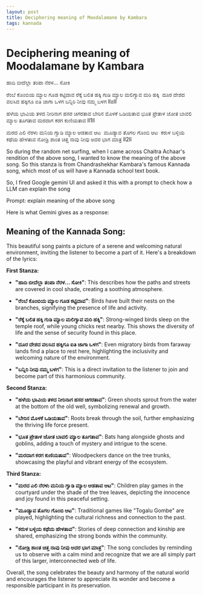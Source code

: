 ```yaml
---
layout: post
title: Deciphering meaning of Moodalamane by Kambara
tags: kannada
---
```


# Deciphering meaning of Moodalamane by Kambara

ಹಾದಿ ಬೀದೆಲ್ಲಾ ತಂಪಾ ನೆರಳ… ಸೋಕಿ

ರೆಂಬೆ ಕೊಂಬಿಯ ಮ್ಯಾಲ ಗೂಡ ಕಟ್ಟಿದಾವ
ರೆಕ್ಕೆ ಬಲಿತ ಹಕ್ಕಿ ಗುಡಿ ಮ್ಯಾಲ ಮಲಿಗ್ಯಾವ ಮರಿ ಹಕ್ಕಿ 
ದೂರ ದೇಶದ ವಲಸಿದ ಹಕ್ಕಿಗೂ ಐತಿ ಜಾಗಾ ಒಳಗ
ಬನ್ನಿರಿ ನೀವು ನಮ್ಮ ಬಳಗ llಪll


ಹಳೆಯ ಭಾವಿಯ ತಳದ ನೀರಿನಾಗ
ಹಸರ ಚಿಗರತಾವ
ಬೇರಿನ ಮೊಳಕೆ ಒಡಿಯತಾವ
ಭೂತ ಪ್ರೇತಾಳ ಜೋತ ಬಾವಲಿ
ಮ್ಯಾಲ ತೂಗತಾವ
ಮರದಾಗ ಕರಗ ಕುಣಿಯತಾವ ll1ll 

  
ಮರದ ಎಲಿ ನೆರಳು ಮನಿಯ ಗ್ವಾಡಿ ಮ್ಯಾಲ
ಆಡತಾವ ಆಟ 
ಮೂಡ್ಯಾವ ತೊಗಲ ಗೊಂಬಿ ಆಟ 
ಕರುಳ ಬಳ್ಳಿಯ ಕಥೆಯ ಹೇಳತಾವ
ನೋಡ್ರಿ ಶಾಂತ ಚಿತ್ತ
ನಾವು ನೀವು ಅದರ ಭಾಗ ಮಾತ್ರ ll2ll

  
So during the random net surfing, when I came across Chaitra Achaar's rendition of the above song, I wanted to know the meaning of the above song. So this stanza is from Chandrashekhar Kambara's famous Kannada song, which most of us will have a Kannada school text book.

So, I fired Google gemini UI and asked it this with a prompt to check how a LLM can explain the song

Prompt: explain meaning of the above song 

Here is what Gemini gives as a response:

## Meaning of the Kannada Song:

This beautiful song paints a picture of a serene and welcoming natural environment, inviting the listener to become a part of it. Here's a breakdown of the lyrics:

**First Stanza:**

* **"ಹಾದಿ ಬೀದೆಲ್ಲಾ ತಂಪಾ ನೆರಳ… ಸೋಕಿ"**: This describes how the paths and streets are covered in cool shade, creating a soothing atmosphere.

* **"ರೆಂಬೆ ಕೊಂಬಿಯ ಮ್ಯಾಲ ಗೂಡ ಕಟ್ಟಿದಾವ"**: Birds have built their nests on the branches, signifying the presence of life and activity.

* **"ರೆಕ್ಕೆ ಬಲಿತ ಹಕ್ಕಿ ಗುಡಿ ಮ್ಯಾಲ ಮಲಿಗ್ಯಾವ ಮರಿ ಹಕ್ಕಿ"**: Strong-winged birds sleep on the temple roof, while young chicks rest nearby. This shows the diversity of life and the sense of security found in this place.

* **"ದೂರ ದೇಶದ ವಲಸಿದ ಹಕ್ಕಿಗೂ ಐತಿ ಜಾಗಾ ಒಳಗ"**: Even migratory birds from faraway lands find a place to rest here, highlighting the inclusivity and welcoming nature of the environment.

* **"ಬನ್ನಿರಿ ನೀವು ನಮ್ಮ ಬಳಗ"**: This is a direct invitation to the listener to join and become part of this harmonious community.

  

**Second Stanza:**

* **"ಹಳೆಯ ಭಾವಿಯ ತಳದ ನೀರಿನಾಗ ಹಸರ ಚಿಗರತಾವ"**: Green shoots sprout from the water at the bottom of the old well, symbolizing renewal and growth.

* **"ಬೇರಿನ ಮೊಳಕೆ ಒಡಿಯತಾವ"**: Roots break through the soil, further emphasizing the thriving life force present.

* **"ಭೂತ ಪ್ರೇತಾಳ ಜೋತ ಬಾವಲಿ ಮ್ಯಾಲ ತೂಗತಾವ"**: Bats hang alongside ghosts and goblins, adding a touch of mystery and intrigue to the scene.

* **"ಮರದಾಗ ಕರಗ ಕುಣಿಯತಾವ"**: Woodpeckers dance on the tree trunks, showcasing the playful and vibrant energy of the ecosystem.

  

**Third Stanza:**

  

* **"ಮರದ ಎಲಿ ನೆರಳು ಮನಿಯ ಗ್ವಾಡಿ ಮ್ಯಾಲ ಆಡತಾವ ಆಟ"**: Children play games in the courtyard under the shade of the tree leaves, depicting the innocence and joy found in this peaceful setting.

* **"ಮೂಡ್ಯಾವ ತೊಗಲ ಗೊಂಬಿ ಆಟ"**: Traditional games like "Togalu Gombe" are played, highlighting the cultural richness and connection to the past.

* **"ಕರುಳ ಬಳ್ಳಿಯ ಕಥೆಯ ಹೇಳತಾವ"**: Stories of deep connection and kinship are shared, emphasizing the strong bonds within the community.

* **"ನೋಡ್ರಿ ಶಾಂತ ಚಿತ್ತ ನಾವು ನೀವು ಅದರ ಭಾಗ ಮಾತ್ರ"**: The song concludes by reminding us to observe with a calm mind and recognize that we are all simply part of this larger, interconnected web of life.


Overall, the song celebrates the beauty and harmony of the natural world and encourages the listener to appreciate its wonder and become a responsible participant in its preservation.